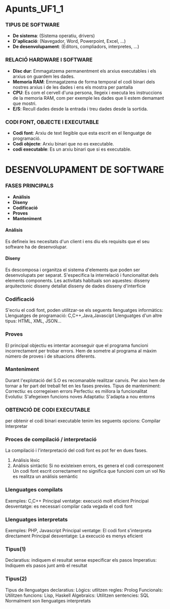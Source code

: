 # Apunts_UF1_1

### TIPUS DE SOFTWARE

 - **De sistema**: (Sistema operatiu, drivers)
 - **D'aplicació**: (Navegador, Word, Powerpoint, Excel, ...)
 - **De desenvolupament**: (Editors, compliadors, interpretes, ...)
 
### RELACIÓ HARDWARE I SOFTWARE

 - **Disc dur**: Emmagatzema permanentment els arxius executables i els arxius on guardem les dades.
 - **Memoria RAM**: Emmagatzema de forma temporal el codi binari dels nostres arxius i de les dades i ens els mostra per pantalla
 - **CPU**: Es com el cervell d'una persona, llegeix i executa les instruccions de la memoria RAM, com per exemple les dades que li estem demamant que mostri.
 - **E/S**: Recull dades desde la entrada i treu dades desde la sortida. 

### CODI FONT, OBJECTE I EXECUTABLE

- **Codi font**: Arxiu de text llegible que esta escrit en el llenguatge de programació.
- **Codi objecte**: Arxiu binari que no es executable. 
- **codi executable**: Es un arxiu binari que si es executable. 

# DESENVOLUPAMENT DE SOFTWARE

### FASES PRINCIPALS

- **Anàlisis**
- **Diseny**
- **Codificació**
- **Proves**
- **Manteniment**

#### Anàlisis
Es defineix les necesitats d'un client i ens diu els requisits que el seu software ha de desenvolupar.

#### Diseny
Es descomposa i organitza el sistema d'elements que poden ser desenvolupats per separat.
S'especifica la interrelació i funcionalitat dels elements components.
Les activitats habituals son aquestes:
disseny arquitectonic
disseny detallat
disseny de dades
disseny d'interficie

### Codificació

S'ecriu el codi font, poden utilitzar-se els seguents llenguatges informàtics:
Llenguatges de programació: C,C++,Java,Javascipt
Llenguatges d'un altre tipus: HTML, XML, JSON...

### Proves

El principal objectiu es intentar aconseguir que el programa funcioni incorrectament per trobar errors.
Hem de sometre al programa al màxim número de proves i de situacions diferents.

### Manteniment 

Durant l'explotació del S.O es recomanable realitzar canvis.
Per aixo hem de tornar a fer part del treball fet en les fases previes.
Tipus de manteniment:
Correctiu: es corregeixen errors
Perfectiu: es millora la funcionalitat
Evolutiu: S'afegeixen funcions noves
Adaptatiu: S'adapta a nou entorns

### OBTENCIÓ DE CODI EXECUTABLE

per obtenir el codi binari executable tenim les seguents opcions:
Compilar
Interpretar

### Proces de compilació / interpretació

La compilació i l'interpretació del codi font es pot fer en dues fases.
1. Anàlisis lèxic
2. Anàlisis sintàctic
Si no existeixen errors, es genera el codi corresponent
Un codi font escrit correctament no significa que funcioni com un vol
No es realitza un anàlisis semàntic

### Llenguatges compilats
Exemples: C,C++
Principal ventatge: execució molt eficient
Principal desventatge: es necessari compilar cada vegada el codi font

### Llenguatges interpretats
Exemples: PHP, Javascript
Principal ventatge: El codi font s'interpreta directament
Principal desventatge: La execució es menys eficient

### Tipus(1)
Declaratius: indiquem el resultat sense especificar els pasos
Imperatius: Indiquem els pasos junt amb el resultat

### Tipus(2)
Tipus de llenguatges declaratius:
Lògics: utlitzen regles: Prolog
Funcionals: Utilitzen funcions: Lisp, Haskell
Algebraics: Utilitzen sentencies: SQL
Normalment son llenguatges interpretats

